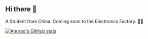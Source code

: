 ## Hi there 👋
A Student from China. Coming soon to the  Electronics Factory. 🧑‍🔧

[![Anurag's GitHub stats](https://github-readme-stats.vercel.app/api?username=smg1205)](https://github.com/anuraghazra/github-readme-stats)
<!--
**smg1205/smg1205** is a ✨ _special_ ✨ repository because its `README.md` (this file) appears on your GitHub profile.

Here are some ideas to get you started:

- 🔭 I’m currently working on ...
- 🌱 I’m currently learning ...
- 👯 I’m looking to collaborate on ...
- 🤔 I’m looking for help with ...
- 💬 Ask me about ...
- 📫 How to reach me: ...
- 😄 Pronouns: ...
- ⚡ Fun fact: ...
-->
